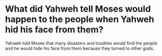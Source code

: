 # What did Yahweh tell Moses would happen to the people when Yahweh hid his face from them?

Yahweh told Moses that many disasters and troubles would find the people and he would hide his face from them because they turned to other gods.
